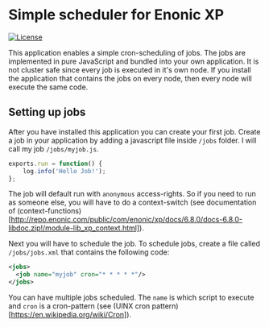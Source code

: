 # Simple scheduler for Enonic XP

[![License](https://img.shields.io/github/license/enonic/app-cronjob.svg)](http://www.apache.org/licenses/LICENSE-2.0.html)

This application enables a simple cron-scheduling of jobs. The jobs are implemented in pure JavaScript and bundled into your
own application. It is not cluster safe since every job is executed in it's own node. If you install the application that contains
the jobs on every node, then every node will execute the same code.


## Setting up jobs

After you have installed this application you can create your first job. Create a job in your application by adding a javascript
file inside ``/jobs`` folder. I will call my job ``/jobs/myjob.js``.

```js
exports.run = function() {
    log.info('Hello Job!');
};
```

The job will default run with ``anonymous`` access-rights. So if you need to run as someone else, you will have to do a context-switch 
(see documentation of (context-functions)[http://repo.enonic.com/public/com/enonic/xp/docs/6.8.0/docs-6.8.0-libdoc.zip!/module-lib_xp_context.html]).

Next you will have to schedule the job. To schedule jobs, create a file called ``/jobs/jobs.xml`` that contains the following code:

```xml
<jobs>
  <job name="myjob" cron="* * * * *"/>
</jobs>
```

You can have multiple jobs scheduled. The ``name`` is which script to execute and ``cron`` is a cron-pattern 
(see (UINX cron pattern)[https://en.wikipedia.org/wiki/Cron]).

